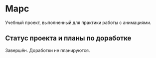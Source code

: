 # Марс

Учебный проект, выполненный для практики работы с анимациями.

## Статус проекта и планы по доработке
Завершён. Доработки не планируются.
